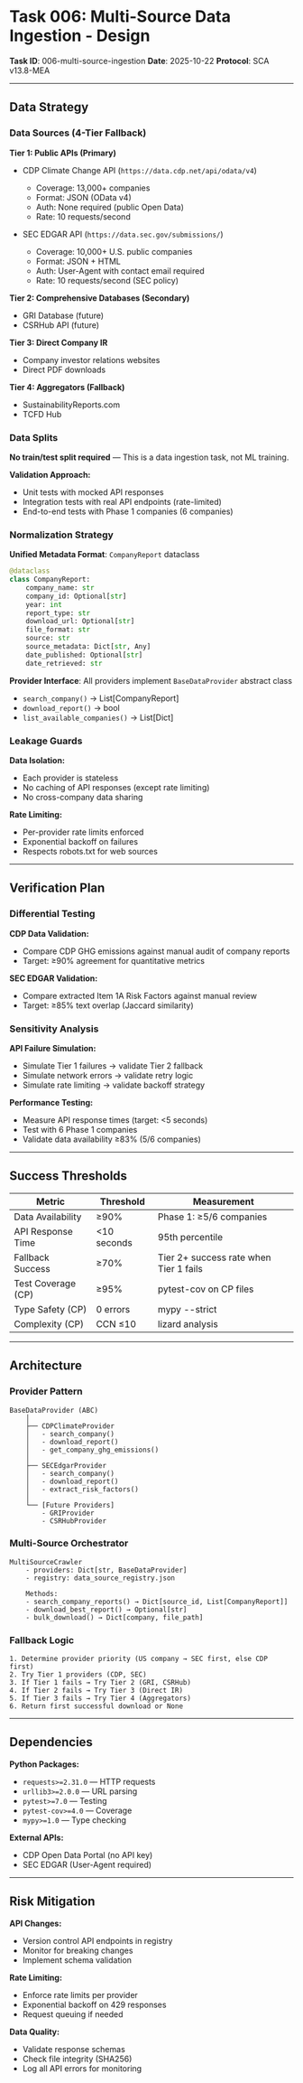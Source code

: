 # Task 006: Multi-Source Data Ingestion - Design

**Task ID**: 006-multi-source-ingestion
**Date**: 2025-10-22
**Protocol**: SCA v13.8-MEA

---

## Data Strategy

### Data Sources (4-Tier Fallback)

**Tier 1: Public APIs (Primary)**
- CDP Climate Change API (`https://data.cdp.net/api/odata/v4`)
  - Coverage: 13,000+ companies
  - Format: JSON (OData v4)
  - Auth: None required (public Open Data)
  - Rate: 10 requests/second

- SEC EDGAR API (`https://data.sec.gov/submissions/`)
  - Coverage: 10,000+ U.S. public companies
  - Format: JSON + HTML
  - Auth: User-Agent with contact email required
  - Rate: 10 requests/second (SEC policy)

**Tier 2: Comprehensive Databases (Secondary)**
- GRI Database (future)
- CSRHub API (future)

**Tier 3: Direct Company IR**
- Company investor relations websites
- Direct PDF downloads

**Tier 4: Aggregators (Fallback)**
- SustainabilityReports.com
- TCFD Hub

### Data Splits

**No train/test split required** — This is a data ingestion task, not ML training.

**Validation Approach:**
- Unit tests with mocked API responses
- Integration tests with real API endpoints (rate-limited)
- End-to-end tests with Phase 1 companies (6 companies)

### Normalization Strategy

**Unified Metadata Format**: `CompanyReport` dataclass
```python
@dataclass
class CompanyReport:
    company_name: str
    company_id: Optional[str]
    year: int
    report_type: str
    download_url: Optional[str]
    file_format: str
    source: str
    source_metadata: Dict[str, Any]
    date_published: Optional[str]
    date_retrieved: str
```

**Provider Interface**: All providers implement `BaseDataProvider` abstract class
- `search_company()` → List[CompanyReport]
- `download_report()` → bool
- `list_available_companies()` → List[Dict]

### Leakage Guards

**Data Isolation:**
- Each provider is stateless
- No caching of API responses (except rate limiting)
- No cross-company data sharing

**Rate Limiting:**
- Per-provider rate limits enforced
- Exponential backoff on failures
- Respects robots.txt for web sources

---

## Verification Plan

### Differential Testing

**CDP Data Validation:**
- Compare CDP GHG emissions against manual audit of company reports
- Target: ≥90% agreement for quantitative metrics

**SEC EDGAR Validation:**
- Compare extracted Item 1A Risk Factors against manual review
- Target: ≥85% text overlap (Jaccard similarity)

### Sensitivity Analysis

**API Failure Simulation:**
- Simulate Tier 1 failures → validate Tier 2 fallback
- Simulate network errors → validate retry logic
- Simulate rate limiting → validate backoff strategy

**Performance Testing:**
- Measure API response times (target: <5 seconds)
- Test with 6 Phase 1 companies
- Validate data availability ≥83% (5/6 companies)

---

## Success Thresholds

| Metric | Threshold | Measurement |
|--------|-----------|-------------|
| Data Availability | ≥90% | Phase 1: ≥5/6 companies |
| API Response Time | <10 seconds | 95th percentile |
| Fallback Success | ≥70% | Tier 2+ success rate when Tier 1 fails |
| Test Coverage (CP) | ≥95% | pytest-cov on CP files |
| Type Safety (CP) | 0 errors | mypy --strict |
| Complexity (CP) | CCN ≤10 | lizard analysis |

---

## Architecture

### Provider Pattern

```
BaseDataProvider (ABC)
    │
    ├── CDPClimateProvider
    │   - search_company()
    │   - download_report()
    │   - get_company_ghg_emissions()
    │
    ├── SECEdgarProvider
    │   - search_company()
    │   - download_report()
    │   - extract_risk_factors()
    │
    └── [Future Providers]
        - GRIProvider
        - CSRHubProvider
```

### Multi-Source Orchestrator

```
MultiSourceCrawler
    - providers: Dict[str, BaseDataProvider]
    - registry: data_source_registry.json

    Methods:
    - search_company_reports() → Dict[source_id, List[CompanyReport]]
    - download_best_report() → Optional[str]
    - bulk_download() → Dict[company, file_path]
```

### Fallback Logic

```
1. Determine provider priority (US company → SEC first, else CDP first)
2. Try Tier 1 providers (CDP, SEC)
3. If Tier 1 fails → Try Tier 2 (GRI, CSRHub)
4. If Tier 2 fails → Try Tier 3 (Direct IR)
5. If Tier 3 fails → Try Tier 4 (Aggregators)
6. Return first successful download or None
```

---

## Dependencies

**Python Packages:**
- `requests>=2.31.0` — HTTP requests
- `urllib3>=2.0.0` — URL parsing
- `pytest>=7.0` — Testing
- `pytest-cov>=4.0` — Coverage
- `mypy>=1.0` — Type checking

**External APIs:**
- CDP Open Data Portal (no API key)
- SEC EDGAR (User-Agent required)

---

## Risk Mitigation

**API Changes:**
- Version control API endpoints in registry
- Monitor for breaking changes
- Implement schema validation

**Rate Limiting:**
- Enforce rate limits per provider
- Exponential backoff on 429 responses
- Request queuing if needed

**Data Quality:**
- Validate response schemas
- Check file integrity (SHA256)
- Log all API errors for monitoring
